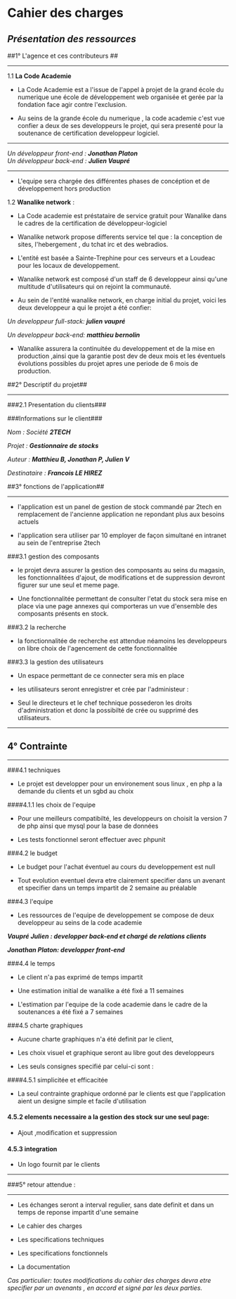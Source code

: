 
	
# Cahier des charges # 
	
## _Présentation des ressources_ ##

##1° L'agence  et ces contributeurs ## 

----

1.1 **La Code Academie** 

* La Code Academie est a l'issue de l'appel à projet de la grand école du numerique une école de développement web organisée et gerée par la fondation face agir contre l'exclusion. 
			
* Au seins de la grande école du numerique , la code academie c'est vue confier a deux de ses developpeurs le projet, qui sera presenté pour la soutenance de certification developpeur logiciel.
		
----
_Un développeur front-end : **Jonathan Platon**_  
_Un développeur back-end :  **Julien  Vaupré**_

---		
* L'equipe sera chargée des différentes phases de concéption et de développement hors production
		
			
1.2 **Wanalike network** :

* La Code academie est préstataire de service gratuit pour Wanalike dans le cadres de la certification de développeur-logiciel 

* Wanalike network propose differents service tel que :  la conception de sites, l'hebergement , du tchat irc  et des webradios. 
 
* L'entité est basée a Sainte-Trephine pour ces serveurs et a Loudeac pour les locaux de developpement.   
			
* Wanalike network est composé d'un staff de 6 developpeur ainsi qu'une multitude d'utilisateurs qui on rejoint la communauté.

* Au sein de l'entité wanalike network, en charge initial du projet, voici les deux developpeur a qui le projet a été confier:  

_Un developpeur full-stack: **julien vaupré**_ 

_Un developpeur  back-end: **matthieu bernolin**_ 
			
* Wanalike assurera la continuitée du developpement et de la mise en production ,ainsi que la garantie post dev de deux mois et les éventuels évolutions possibles du projet apres une periode de 6 mois de production.									


##2° Descriptif du projet## 

---

###2.1 Presentation du clients### 

###Informations sur le client###

_Nom : Société **2TECH**_ 

_Projet : **Gestionnaire de stocks**_ 

_Auteur : **Matthieu B, Jonathan P, Julien V**_

_Destinataire : **Francois LE HIREZ**_  
					
 
				
	
##3° fonctions de l'application## 

---

* l'application est un panel de gestion de stock commandé par 2tech en remplacement de l'ancienne application ne repondant plus aux besoins actuels

* l'application sera utiliser par 10 employer de façon simultané en intranet au sein de l'entreprise 2tech

###3.1 gestion des composants 

* le projet devra assurer la gestion des composants au seins du magasin, les fonctionnalitées d'ajout, de modifications et de suppression devront figurer sur une seul et meme page.

* Une fonctionnalitée permettant de consulter l'etat du stock sera mise en place via une page annexes qui comporteras un vue d'ensemble des composants présents en stock.

###3.2 la recherche
	
* la fonctionnalitée de recherche est attendue néamoins les developpeurs on libre choix de l'agencement de	cette fonctionnalitée 
			

###3.3 la gestion des utilisateurs

* Un espace permettant de ce connecter sera mis en place 

* les utilisateurs seront enregistrer et crée par l'administeur :

* Seul le directeurs et le chef technique possederon les droits d'administration et donc la possibilté de crée ou supprimé des utilisateurs. 

---
## 4° Contrainte
---
###4.1 techniques
		
* Le projet est developper pour un environement sous linux , en php a la demande du clients et un sgbd au choix
		
####4.1.1 les choix de l'equipe 


* Pour une meilleurs compatibilté, les developpeurs on choisit la version 7 de php ainsi que mysql pour la base de données 	

* Les tests fonctionnel seront effectuer avec phpunit 

###4.2 le budget 
		
* Le budget pour l'achat éventuel au cours du developpement est null 

* Tout evolution eventuel devra etre clairement specifier dans un avenant et specifier dans un temps impartit de 2 semaine au préalable 			

###4.3 l'equipe
		
* Les ressources de l'equipe de developpement se compose de deux developpeur au seins de la code academie


**_Vaupré Julien : developper back-end et chargé de relations clients_** 

**_Jonathan Platon: developper front-end_**
			
###4.4 le temps 
		
* Le client n'a pas exprimé de temps impartit 

* Une estimation initial de wanalike a été fixé a 11 semaines

* L'estimation par l'equipe de la code academie dans le cadre de la soutenances a été fixé a 7 semaines 
		

		
		
###4.5 charte graphiques


* Aucune charte graphiques n'a été definit par le client,

* Les choix visuel et graphique seront au libre gout des developpeurs 
			
* Les seuls consignes specifié par celui-ci sont :


####4.5.1 simplicitée et efficacitée 
		

* La seul contrainte graphique ordonné par le clients est que l'application aient un designe simple et facile d'utilisation


#### 4.5.2 elements necessaire a la gestion des stock sur une seul page: 
		
* Ajout ,modification et suppression 
#### 4.5.3 integration 
* Un logo fournit par le clients 		

---

###5° retour attendue :

---

* Les échanges seront a interval regulier, sans date definit et dans un temps de reponse impartit d'une semaine

* Le cahier des charges 

* Les specifications techniques

* Les specifications fonctionnels

* La documentation


_Cas particulier: toutes modifications du cahier des charges devra etre specifier par un avenants , en accord et signé par les deux parties._

	


